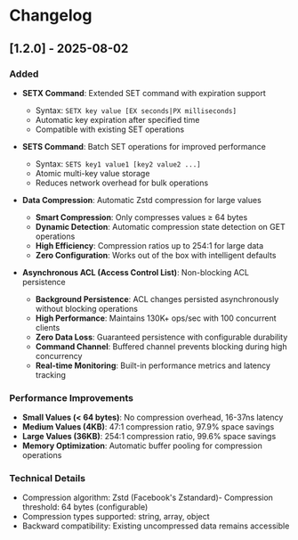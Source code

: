 # Changelog

## [1.2.0] - 2025-08-02

### Added
- **SETX Command**: Extended SET command with expiration support
  - Syntax: `SETX key value [EX seconds|PX milliseconds]`
  - Automatic key expiration after specified time
  - Compatible with existing SET operations

- **SETS Command**: Batch SET operations for improved performance
  - Syntax: `SETS key1 value1 [key2 value2 ...]`
  - Atomic multi-key value storage
  - Reduces network overhead for bulk operations

- **Data Compression**: Automatic Zstd compression for large values
  - **Smart Compression**: Only compresses values ≥ 64 bytes
  - **Dynamic Detection**: Automatic compression state detection on GET operations
  - **High Efficiency**: Compression ratios up to 254:1 for large data
  - **Zero Configuration**: Works out of the box with intelligent defaults

- **Asynchronous ACL (Access Control List)**: Non-blocking ACL persistence
  - **Background Persistence**: ACL changes persisted asynchronously without blocking operations
  - **High Performance**: Maintains 130K+ ops/sec with 100 concurrent clients
  - **Zero Data Loss**: Guaranteed persistence with configurable durability
  - **Command Channel**: Buffered channel prevents blocking during high concurrency
  - **Real-time Monitoring**: Built-in performance metrics and latency tracking

### Performance Improvements
- **Small Values (< 64 bytes)**: No compression overhead, 16-37ns latency
- **Medium Values (4KB)**: 47:1 compression ratio, 97.9% space savings
- **Large Values (36KB)**: 254:1 compression ratio, 99.6% space savings
- **Memory Optimization**: Automatic buffer pooling for compression operations

### Technical Details
- Compression algorithm: Zstd (Facebook's Zstandard)\- Compression threshold: 64 bytes (configurable)
- Compression types supported: string, array, object
- Backward compatibility: Existing uncompressed data remains accessible
